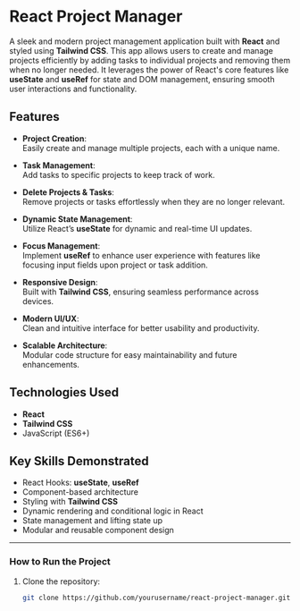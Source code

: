 # **React Project Manager**  
A sleek and modern project management application built with **React** and styled using **Tailwind CSS**. This app allows users to create and manage projects efficiently by adding tasks to individual projects and removing them when no longer needed. It leverages the power of React's core features like **useState** and **useRef** for state and DOM management, ensuring smooth user interactions and functionality.

## **Features**  
- **Project Creation**:  
  Easily create and manage multiple projects, each with a unique name.  

- **Task Management**:  
  Add tasks to specific projects to keep track of work.  

- **Delete Projects & Tasks**:  
  Remove projects or tasks effortlessly when they are no longer relevant.  

- **Dynamic State Management**:  
  Utilize React’s **useState** for dynamic and real-time UI updates.  

- **Focus Management**:  
  Implement **useRef** to enhance user experience with features like focusing input fields upon project or task addition.  

- **Responsive Design**:  
  Built with **Tailwind CSS**, ensuring seamless performance across devices.  

- **Modern UI/UX**:  
  Clean and intuitive interface for better usability and productivity.  

- **Scalable Architecture**:  
  Modular code structure for easy maintainability and future enhancements.  

## **Technologies Used**  
- **React**  
- **Tailwind CSS**  
- JavaScript (ES6+)  

## **Key Skills Demonstrated**  
- React Hooks: **useState**, **useRef**  
- Component-based architecture  
- Styling with **Tailwind CSS**  
- Dynamic rendering and conditional logic in React  
- State management and lifting state up  
- Modular and reusable component design  

---

### How to Run the Project  

1. Clone the repository:  
   ```bash  
   git clone https://github.com/yourusername/react-project-manager.git  
